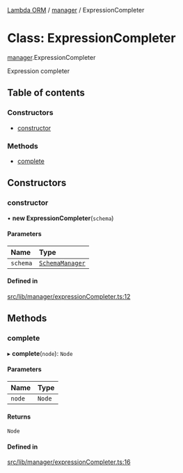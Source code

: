 [Lambda ORM](../README.md) / [manager](../modules/manager.md) / ExpressionCompleter

# Class: ExpressionCompleter

[manager](../modules/manager.md).ExpressionCompleter

 Expression completer

## Table of contents

### Constructors

- [constructor](manager.ExpressionCompleter.md#constructor)

### Methods

- [complete](manager.ExpressionCompleter.md#complete)

## Constructors

### constructor

• **new ExpressionCompleter**(`schema`)

#### Parameters

| Name | Type |
| :------ | :------ |
| `schema` | [`SchemaManager`](manager.SchemaManager.md) |

#### Defined in

[src/lib/manager/expressionCompleter.ts:12](https://github.com/FlavioLionelRita/lambda-orm/blob/c5c7261/src/lib/manager/expressionCompleter.ts#L12)

## Methods

### complete

▸ **complete**(`node`): `Node`

#### Parameters

| Name | Type |
| :------ | :------ |
| `node` | `Node` |

#### Returns

`Node`

#### Defined in

[src/lib/manager/expressionCompleter.ts:16](https://github.com/FlavioLionelRita/lambda-orm/blob/c5c7261/src/lib/manager/expressionCompleter.ts#L16)
